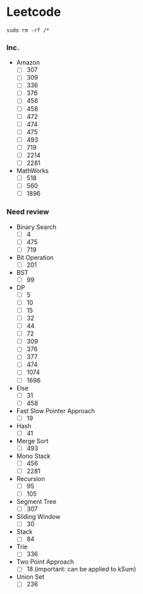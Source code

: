 # Leetcode
```
sudo rm -rf /*
```
### Inc.
- Amazon
    - [ ] 307
    - [ ] 309
    - [ ] 336
    - [ ] 376
    - [ ] 456
    - [ ] 458
    - [ ] 472
    - [ ] 474
    - [ ] 475
    - [ ] 493
    - [ ] 719
    - [ ] 2214
    - [ ] 2281
- MathWorks
    - [ ] 518
    - [ ] 560
    - [ ] 1896
### Need review
- Binary Search
    - [ ] 4
    - [ ] 475
    - [ ] 719
- Bit Operation
    - [ ] 201
- BST
    - [ ] 99
- DP
    - [ ] 5
    - [ ] 10
    - [ ] 15
    - [ ] 32
    - [ ] 44
    - [ ] 72
    - [ ] 309
    - [ ] 376
    - [ ] 377
    - [ ] 474
    - [ ] 1074
    - [ ] 1696
- Else
    - [ ] 31
    - [ ] 458
- Fast Slow Pointer Approach
    - [ ] 19
- Hash
    - [ ] 41
- Merge Sort
    - [ ] 493
- Mono Stack
    - [ ] 456
    - [ ] 2281
- Recursion
    - [ ] 95
    - [ ] 105
- Segment Tree
    - [ ] 307
- Sliding Window
    - [ ] 30
- Stack
    - [ ] 84
- Trie
    - [ ] 336
- Two Point Approach
    - [ ] 18 (important: can be applied to kSum)
- Union Set
    - [ ] 236
